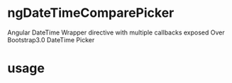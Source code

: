 # ngDateTimeComparePicker
Angular DateTime Wrapper directive with multiple callbacks exposed Over Bootstrap3.0 DateTime Picker

# usage
<div class="input-group col-xs-12" lola-datetimepicker ng-model="vm.modalData.paymentEndDate" options="vm.options" on-click="vm.onMFDateWidgetClick()" bind-year-model="vm.modalData.termYears" bind-month-model="vm.modalData.termMonths" compare-with-date-model="vm.modalData.maturityDate">
